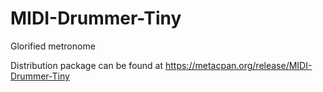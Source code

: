 MIDI-Drummer-Tiny
=================

Glorified metronome

Distribution package can be found at https://metacpan.org/release/MIDI-Drummer-Tiny
